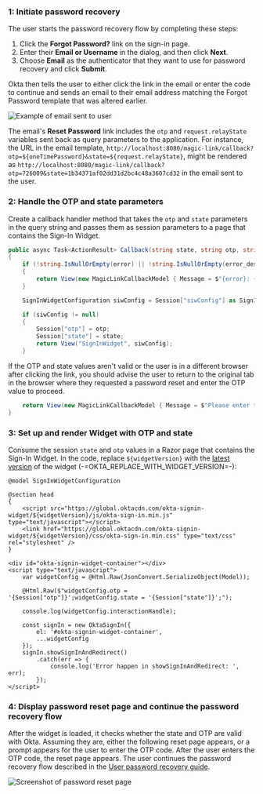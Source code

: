 ### 1: Initiate password recovery

The user starts the password recovery flow by completing these steps:

1. Click the **Forgot Password?** link on the sign-in page.
2. Enter their **Email or Username** in the dialog, and then click **Next**.
3. Choose **Email** as the authenticator that they want to use for password recovery and click **Submit**.

Okta then tells the user to either click the link in the email or enter the code to continue and sends an email to their email address matching the Forgot Password template that was altered earlier.

<div class="three-quarter">

![Example of email sent to user](/img/advanced-use-cases/custom-pwd-recovery-custom-email.png)

</div>

The email's **Reset Password** link includes the `otp` and `request.relayState` variables sent back as query parameters to the application. For instance, the URL in the email template,  `http://localhost:8080/magic-link/callback?otp=${oneTimePassword}&state=${request.relayState}`, might be rendered as `http://localhost:8080/magic-link/callback?otp=726009&state=1b34371af02dd31d2bc4c48a3607cd32` in the email sent to the user.

### 2: Handle the OTP and state parameters

Create a callback handler method that takes the `otp` and `state` parameters in the query string and passes them as session parameters to a page that contains the Sign-In Widget.

```csharp
public async Task<ActionResult> Callback(string state, string otp, string error = null, string error_description = null)
{
    if (!string.IsNullOrEmpty(error) || !string.IsNullOrEmpty(error_description))
    {
        return View(new MagicLinkCallbackModel { Message = $"{error}: {error_description}" });
    }

    SignInWidgetConfiguration siwConfig = Session["siwConfig"] as SignInWidgetConfiguration;

    if (siwConfig != null)
    {
        Session["otp"] = otp;
        Session["state"] = state;
        return View("SignInWidget", siwConfig);
    }
```

If the OTP and state values aren't valid or the user is in a different browser after clicking the link, you should advise the user to return to the original tab in the browser where they requested a password reset and enter the OTP value to proceed.

```csharp
    return View(new MagicLinkCallbackModel { Message = $"Please enter the OTP '{otp}' in the original browser tab to finish the flow." });
}
```

### 3: Set up and render Widget with OTP and state

Consume the session `state` and `otp` values in a Razor page that contains the Sign-In Widget. In the code, replace `${widgetVersion}` with the [latest version](https://github.com/okta/okta-signin-widget/releases/) of the widget (-=OKTA_REPLACE_WITH_WIDGET_VERSION=-):

```razor
@model SignInWidgetConfiguration

@section head
{
    <script src="https://global.oktacdn.com/okta-signin-widget/${widgetVersion}/js/okta-sign-in.min.js" type="text/javascript"></script>
    <link href="https://global.oktacdn.com/okta-signin-widget/${widgetVersion}/css/okta-sign-in.min.css" type="text/css" rel="stylesheet" />
}

<div id="okta-signin-widget-container"></div>
<script type="text/javascript">
    var widgetConfig = @Html.Raw(JsonConvert.SerializeObject(Model));

    @Html.Raw($"widgetConfig.otp = '{Session["otp"]}';widgetConfig.state = '{Session["state"]}';");

    console.log(widgetConfig.interactionHandle);

    const signIn = new OktaSignIn({
        el: '#okta-signin-widget-container',
        ...widgetConfig
    });
    signIn.showSignInAndRedirect()
        .catch(err => {
            console.log('Error happen in showSignInAndRedirect: ', err);
        });
</script>
```

### 4: Display password reset page and continue the password recovery flow

After the widget is loaded, it checks whether the state and OTP are valid with Okta. Assuming they are, either the following reset page appears, or a prompt appears for the user to enter the OTP code. After the user enters the OTP code, the reset page appears. The user continues the password recovery flow described in the [User password recovery guide](/docs/guides/oie-embedded-sdk-use-case-pwd-recovery-mfa/aspnet/main/).

<div class="half border">

![Screenshot of password reset page](/img/advanced-use-cases/dotnet-custom-pwd-recovery-custom-siw-reset-pwd-page.png)

</div>
